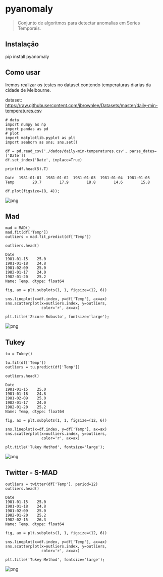 # pyanomaly
> Conjunto de algoritmos para detectar anomalias em Series Temporais.


## Instalação

pip install pyanomaly

## Como usar

Iremos realizar os testes no dataset contendo temperaturas diarias da cidade de Melbourne.

dataset: https://raw.githubusercontent.com/jbrownlee/Datasets/master/daily-min-temperatures.csv

```
# data
import numpy as np
import pandas as pd
# plot
import matplotlib.pyplot as plt
import seaborn as sns; sns.set()

df = pd.read_csv('./dados/daily-min-temperatures.csv', parse_dates=['Date'])
df.set_index('Date', inplace=True)
```

```
print(df.head(5).T)
```

    Date  1981-01-01  1981-01-02  1981-01-03  1981-01-04  1981-01-05
    Temp        20.7        17.9        18.8        14.6        15.8


```
df.plot(figsize=(8, 4));
```


![png](docs/images/output_6_0.png)


## Mad

```
mad = MAD()
mad.fit(df['Temp'])
outliers = mad.fit_predict(df['Temp'])

outliers.head()
```




    Date
    1981-01-15    25.0
    1981-01-18    24.8
    1981-02-09    25.0
    1982-01-17    24.0
    1982-01-20    25.2
    Name: Temp, dtype: float64



```
fig, ax = plt.subplots(1, 1, figsize=(12, 6))
                       
sns.lineplot(x=df.index, y=df['Temp'], ax=ax)
sns.scatterplot(x=outliers.index, y=outliers, 
                color='r', ax=ax)

plt.title('Zscore Robusto', fontsize='large');
```


![png](docs/images/output_9_0.png)


## Tukey

```
tu = Tukey()

tu.fit(df['Temp'])
outliers = tu.predict(df['Temp'])

outliers.head()
```




    Date
    1981-01-15    25.0
    1981-01-18    24.8
    1981-02-09    25.0
    1982-01-17    24.0
    1982-01-20    25.2
    Name: Temp, dtype: float64



```
fig, ax = plt.subplots(1, 1, figsize=(12, 6))
                       
sns.lineplot(x=df.index, y=df['Temp'], ax=ax)
sns.scatterplot(x=outliers.index, y=outliers, 
                color='r', ax=ax)

plt.title('Tukey Method', fontsize='large');
```


![png](docs/images/output_12_0.png)


## Twitter - S-MAD

```
outliers = twitter(df['Temp'], period=12)
outliers.head()
```




    Date
    1981-01-15    25.0
    1981-01-18    24.8
    1981-02-09    25.0
    1982-01-20    25.2
    1982-02-15    26.3
    Name: Temp, dtype: float64



```
fig, ax = plt.subplots(1, 1, figsize=(12, 6))
                       
sns.lineplot(x=df.index, y=df['Temp'], ax=ax)
sns.scatterplot(x=outliers.index, y=outliers, 
                color='r', ax=ax)

plt.title('Tukey Method', fontsize='large');
```


![png](docs/images/output_15_0.png)

